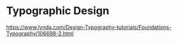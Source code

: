 # Typographic Design

https://www.lynda.com/Design-Typography-tutorials/Foundations-Typography/106698-2.html